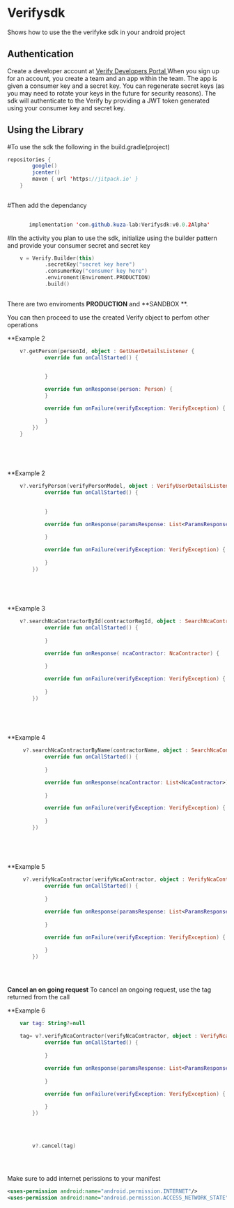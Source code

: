 # Verifysdk

Shows how to use the the verifyke sdk  in your android project

## Authentication
Create a developer account at [Verify Developers Portal ](https://verify.ke/get-started)
When you sign up for an account, you create a team and an app within the team. 
The app is given a consumer key and a secret key. 
You can regenerate secret keys (as you may need to rotate your keys in the future for security reasons). 
The sdk will authenticate to the Verify  by providing a JWT token generated using your consumer key and secret key.

## Using the Library

#To use the sdk the following in the build.gradle(project)
```java
repositories {
        google()
        jcenter()
        maven { url 'https://jitpack.io' }
    }
    
```
    
    
#Then add the dependancy

```java
   
       implementation 'com.github.kuza-lab:Verifysdk:v0.0.2Alpha'
```


#In the activity you plan to use the sdk, initialize using the builder pattern and provide your consumer secret and secret key 

```kotlin
    v = Verify.Builder(this)
            .secretKey("secret key here")
            .consumerKey("consumer key here")
            .enviroment(Enviroment.PRODUCTION)
            .build()
     
```

There are two enviroments  **PRODUCTION**  and **SANDBOX **.  

     
     
You can then proceed to use the created Verify object to perfom other operations 

**Example  2
     
```kotlin
    v?.getPerson(personId, object : GetUserDetailsListener {
            override fun onCallStarted() {

                
            }

            override fun onResponse(person: Person) {
            }

            override fun onFailure(verifyException: VerifyException) {

            }
        })
    }
    
    
   
    
```
**Example  2

```kotlin
    v?.verifyPerson(verifyPersonModel, object : VerifyUserDetailsListener {
            override fun onCallStarted() {
               

            }

            override fun onResponse(paramsResponse: List<ParamsResponse>) {
               
            }

            override fun onFailure(verifyException: VerifyException) {
               
            }
        })
    
    
   
    
```


**Example  3

```kotlin
    v?.searchNcaContractorById(contractorRegId, object : SearchNcaContractorByIdListener {
            override fun onCallStarted() {
              
            }

            override fun onResponse( ncaContractor: NcaContractor) {
                
            }

            override fun onFailure(verifyException: VerifyException) {
                
            }
        })
    
    
   
    
```

**Example  4

```kotlin
     v?.searchNcaContractorByName(contractorName, object : SearchNcaContractorByNameListener {
            override fun onCallStarted() {
              
            }

            override fun onResponse(ncaContractor: List<NcaContractor>) {
               
            }

            override fun onFailure(verifyException: VerifyException) {
                
            }
        })
    
    
   
    
```

**Example  5

```kotlin
     v?.verifyNcaContractor(verifyNcaContractor, object : VerifyNcaContractorListener {
            override fun onCallStarted() {
               
            }

            override fun onResponse(paramsResponse: List<ParamsResponse>) {
                
            }

            override fun onFailure(verifyException: VerifyException) {
               
            }
        })
    
   
    
```

**Cancel an on going request**
To cancel an ongoing request, use the tag returned from the call

**Example 6

```kotlin
    var tag: String?=null
    
    tag= v?.verifyNcaContractor(verifyNcaContractor, object : VerifyNcaContractorListener {
            override fun onCallStarted() {
               
            }

            override fun onResponse(paramsResponse: List<ParamsResponse>) {
                
            }

            override fun onFailure(verifyException: VerifyException) {
               
            }
        })
        
        
        
        
        v?.cancel(tag)
    
   
    
```





Make sure to add internet perissions to your manifest

```xml
<uses-permission android:name="android.permission.INTERNET"/>
<uses-permission android:name="android.permission.ACCESS_NETWORK_STATE"/>

```


